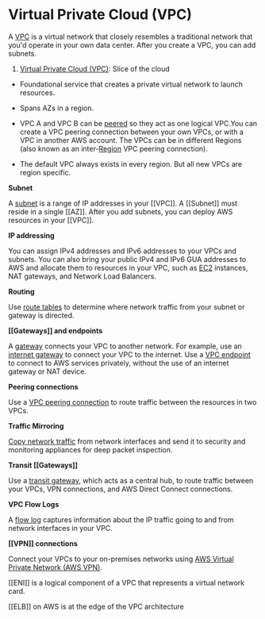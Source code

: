 # Virtual Private Cloud (VPC)

A [VPC](https://docs.aws.amazon.com/vpc/latest/userguide/configure-your-vpc.html) is a virtual network that closely resembles a traditional network that you'd operate in your own data center. After you create a VPC, you can add subnets.

1. [Virtual Private Cloud (VPC)](https://docs.aws.amazon.com/vpc/latest/userguide/what-is-amazon-vpc.html): Slice of the cloud

* Foundational service that creates a private virtual network to launch resources.
* Spans AZs in a region.
* VPC A and VPC B can be [peered](https://docs.aws.amazon.com/vpc/latest/peering/what-is-vpc-peering.html) so they act as one logical VPC.You can create a VPC peering connection between your own VPCs, or with a VPC in another AWS account. The VPCs can be in different Regions (also known as an inter-[Region](Region.md) VPC peering connection).

* The default VPC always exists in every region. But all new VPCs are region specific.

**Subnet**

A [subnet](https://docs.aws.amazon.com/vpc/latest/userguide/configure-subnets.html) is a range of IP addresses in your [[VPC]]. A [[Subnet]] must reside in a single [[AZ]]. After you add subnets, you can deploy AWS resources in your [[VPC]].

**IP addressing**

You can assign IPv4 addresses and IPv6 addresses to your VPCs and subnets. You can also bring your public IPv4 and IPv6 GUA addresses to AWS and allocate them to resources in your VPC, such as [EC2](EC2.md) instances, NAT gateways, and Network Load Balancers.

**Routing**

Use [route tables](https://docs.aws.amazon.com/vpc/latest/userguide/VPC_Route_Tables.html) to determine where network traffic from your subnet or gateway is directed.

**[[Gateways]] and endpoints**

A [gateway](https://docs.aws.amazon.com/vpc/latest/userguide/extend-intro.html) connects your VPC to another network. For example, use an [internet gateway](https://docs.aws.amazon.com/vpc/latest/userguide/VPC_Internet_Gateway.html) to connect your VPC to the internet. Use a [VPC endpoint](https://docs.aws.amazon.com/vpc/latest/privatelink/privatelink-access-aws-services.html) to connect to AWS services privately, without the use of an internet gateway or NAT device.

**Peering connections**

Use a [VPC peering connection](https://docs.aws.amazon.com/vpc/latest/peering/) to route traffic between the resources in two VPCs.

**Traffic Mirroring**

[Copy network traffic](https://docs.aws.amazon.com/vpc/latest/mirroring/) from network interfaces and send it to security and monitoring appliances for deep packet inspection.

**Transit [[Gateways]]**

Use a [transit gateway](https://docs.aws.amazon.com/vpc/latest/userguide/extend-tgw.html), which acts as a central hub, to route traffic between your VPCs, VPN connections, and AWS Direct Connect connections.

**VPC Flow Logs**

A [flow log](https://docs.aws.amazon.com/vpc/latest/userguide/flow-logs.html) captures information about the IP traffic going to and from network interfaces in your VPC.

**[[VPN]] connections**

Connect your VPCs to your on-premises networks using [AWS Virtual Private Network (AWS VPN)](https://docs.aws.amazon.com/vpc/latest/userguide/vpn-connections.html).

[[ENI]] is a logical component of a VPC that represents a virtual network card.

[[ELB]] on AWS is at the edge of the VPC architecture